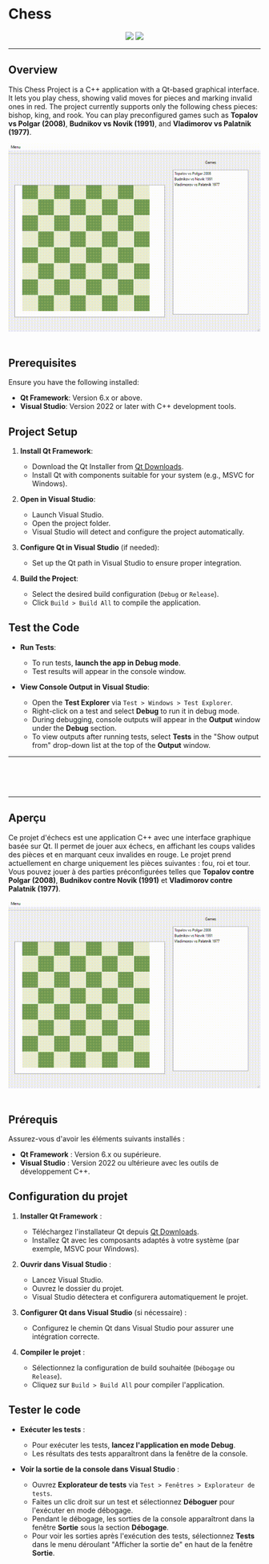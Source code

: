 # Chess

<div align="center">
  
  [<img src="https://img.shields.io/badge/-English-blue?style=for-the-badge">](#overview)
  [<img src="https://img.shields.io/badge/-Français-green?style=for-the-badge">](#aperçu)

</div>

---

## Overview

This Chess Project is a C++ application with a Qt-based graphical interface. It lets you play chess, showing valid moves for pieces and marking invalid ones in red. The project currently supports only the following chess pieces: bishop, king, and rook. You can play preconfigured games such as **Topalov vs Polgar (2008)**, **Budnikov vs Novik (1991)**, and **Vladimorov vs Palatnik (1977)**.

<div align="center">
    <img src="chess-demo.gif" alt="Chess Game Demo" width="550"><br><br>
</div>

## Prerequisites

Ensure you have the following installed:

- **Qt Framework**: Version 6.x or above.
- **Visual Studio**: Version 2022 or later with C++ development tools.

## Project Setup

1. **Install Qt Framework**:

   - Download the Qt Installer from [Qt Downloads](https://www.qt.io/download).
   - Install Qt with components suitable for your system (e.g., MSVC for Windows).
2. **Open in Visual Studio**:

   - Launch Visual Studio.
   - Open the project folder.
   - Visual Studio will detect and configure the project automatically.
3. **Configure Qt in Visual Studio** (if needed):

   - Set up the Qt path in Visual Studio to ensure proper integration.
4. **Build the Project**:

   - Select the desired build configuration (`Debug` or `Release`).
   - Click `Build > Build All` to compile the application.

## Test the Code

- **Run Tests**:

  - To run tests, **launch the app in Debug mode**.
  - Test results will appear in the console window.
- **View Console Output in Visual Studio**:

  - Open the **Test Explorer** via `Test > Windows > Test Explorer`.
  - Right-click on a test and select **Debug** to run it in debug mode.
  - During debugging, console outputs will appear in the **Output** window under the **Debug** section.
  - To view outputs after running tests, select **Tests** in the "Show output from" drop-down list at the top of the **Output** window.
 
---

<br><br><br>

---

## Aperçu

Ce projet d'échecs est une application C++ avec une interface graphique basée sur Qt. Il permet de jouer aux échecs, en affichant les coups valides des pièces et en marquant ceux invalides en rouge. Le projet prend actuellement en charge uniquement les pièces suivantes : fou, roi et tour. Vous pouvez jouer à des parties préconfigurées telles que **Topalov contre Polgar (2008)**, **Budnikov contre Novik (1991)** et **Vladimorov contre Palatnik (1977)**.

<div align="center">
    <img src="chess-demo.gif" alt="Chess Game Demo" width="550"><br><br>
</div>

## Prérequis

Assurez-vous d'avoir les éléments suivants installés :

- **Qt Framework** : Version 6.x ou supérieure.
- **Visual Studio** : Version 2022 ou ultérieure avec les outils de développement C++.

## Configuration du projet

1. **Installer Qt Framework** :

   - Téléchargez l'installateur Qt depuis [Qt Downloads](https://www.qt.io/download).
   - Installez Qt avec les composants adaptés à votre système (par exemple, MSVC pour Windows).
2. **Ouvrir dans Visual Studio** :

   - Lancez Visual Studio.
   - Ouvrez le dossier du projet.
   - Visual Studio détectera et configurera automatiquement le projet.
3. **Configurer Qt dans Visual Studio** (si nécessaire) :

   - Configurez le chemin Qt dans Visual Studio pour assurer une intégration correcte.
4. **Compiler le projet** :

   - Sélectionnez la configuration de build souhaitée (`Débogage` ou `Release`).
   - Cliquez sur `Build > Build All` pour compiler l'application.

## Tester le code

- **Exécuter les tests** :

  - Pour exécuter les tests, **lancez l'application en mode Debug**.
  - Les résultats des tests apparaîtront dans la fenêtre de la console.
- **Voir la sortie de la console dans Visual Studio** :

  - Ouvrez **Explorateur de tests** via `Test > Fenêtres > Explorateur de tests`.
  - Faites un clic droit sur un test et sélectionnez **Déboguer** pour l'exécuter en mode débogage.
  - Pendant le débogage, les sorties de la console apparaîtront dans la fenêtre **Sortie** sous la section **Débogage**.
  - Pour voir les sorties après l'exécution des tests, sélectionnez **Tests** dans le menu déroulant "Afficher la sortie de" en haut de la fenêtre **Sortie**.
